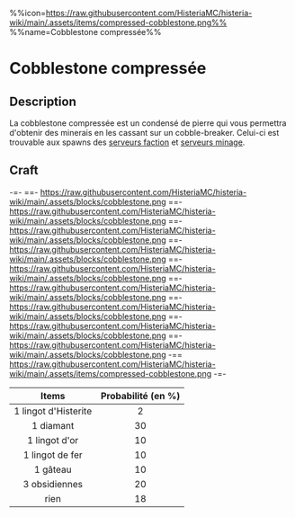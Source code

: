 %%icon=https://raw.githubusercontent.com/HisteriaMC/histeria-wiki/main/.assets/items/compressed-cobblestone.png%%
%%name=Cobblestone compressée%%

# Cobblestone compressée

## Description
La cobblestone compressée est un condensé de pierre qui vous permettra d'obtenir des minerais en les cassant sur un cobble-breaker. Celui-ci est trouvable aux spawns des [serveurs faction](https://histeria.fr/wiki/mondes/faction-servers) et [serveurs minage](https://histeria.fr/wiki/mondes/minage-servers).

## Craft
-=-
 ==- https://raw.githubusercontent.com/HisteriaMC/histeria-wiki/main/.assets/blocks/cobblestone.png
 ==- https://raw.githubusercontent.com/HisteriaMC/histeria-wiki/main/.assets/blocks/cobblestone.png
 ==- https://raw.githubusercontent.com/HisteriaMC/histeria-wiki/main/.assets/blocks/cobblestone.png
 ==- https://raw.githubusercontent.com/HisteriaMC/histeria-wiki/main/.assets/blocks/cobblestone.png
 ==- https://raw.githubusercontent.com/HisteriaMC/histeria-wiki/main/.assets/blocks/cobblestone.png
 ==- https://raw.githubusercontent.com/HisteriaMC/histeria-wiki/main/.assets/blocks/cobblestone.png
 ==- https://raw.githubusercontent.com/HisteriaMC/histeria-wiki/main/.assets/blocks/cobblestone.png
 ==- https://raw.githubusercontent.com/HisteriaMC/histeria-wiki/main/.assets/blocks/cobblestone.png
 ==- https://raw.githubusercontent.com/HisteriaMC/histeria-wiki/main/.assets/blocks/cobblestone.png
 -== https://raw.githubusercontent.com/HisteriaMC/histeria-wiki/main/.assets/items/compressed-cobblestone.png
-=-

| Items                | Probabilité (en %) |
|:--------------------:|:------------------:|
| 1 lingot d'Histerite | 2                  |
| 1 diamant            | 30                 |
| 1 lingot d'or        | 10                 |
| 1 lingot de fer      | 10                 |
| 1 gâteau             | 10                 |
| 3 obsidiennes        | 20                 |
| rien                 | 18                 |
